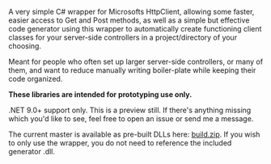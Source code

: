 A very simple C# wrapper for Microsofts HttpClient, allowing some faster, easier access to Get and Post methods, as well as a simple but effective code generator using this wrapper to automatically create functioning client classes for your server-side controllers in a project/directory of your choosing.

Meant for people who often set up larger server-side controllers, or many of them, and want to reduce manually writing boiler-plate while keeping their code organized.

**These libraries are intended for prototyping use only.**

.NET 9.0+ support only. This is a preview still. If there's anything missing which you'd like to see, feel free to open an issue or send me a message.

The current master is available as pre-built DLLs here: [build.zip](https://github.com/user-attachments/files/19150109/build.zip).
If you wish to only use the wrapper, you do not need to reference the included generator .dll.

